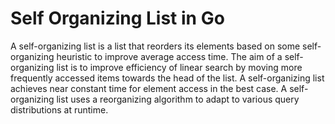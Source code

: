 # Self Organizing List in Go

A self-organizing list is a list that reorders its elements based on some self-organizing heuristic to improve average access time. The aim of a self-organizing list is to improve efficiency of linear search by moving more frequently accessed items towards the head of the list. A self-organizing list achieves near constant time for element access in the best case. A self-organizing list uses a reorganizing algorithm to adapt to various query distributions at runtime.
